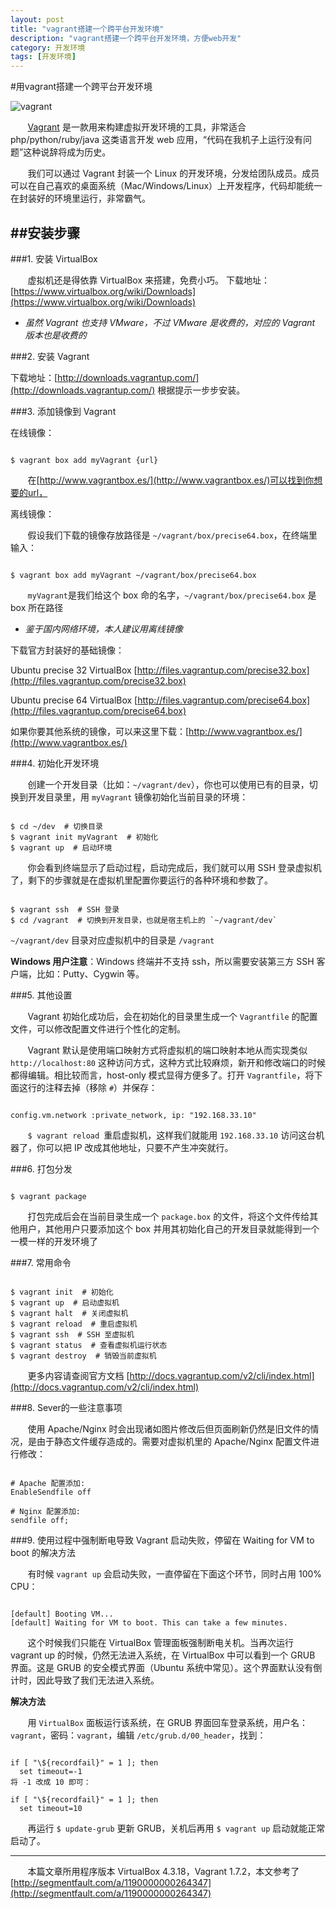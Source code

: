 ```yaml
---
layout: post
title: "vagrant搭建一个跨平台开发环境"
description: "vagrant搭建一个跨平台开发环境，方便web开发"
category: 开发环境
tags: [开发环境]
---
```

#用vagrant搭建一个跨平台开发环境

![vagrant](http://segmentfault.com/img/bVbg05)

&#160; &#160; &#160; &#160;[Vagrant](https://www.vagrantup.com/) 是一款用来构建虚拟开发环境的工具，非常适合 php/python/ruby/java 这类语言开发 web 应用，“代码在我机子上运行没有问题”这种说辞将成为历史。

&#160; &#160; &#160; &#160;我们可以通过 Vagrant 封装一个 Linux 的开发环境，分发给团队成员。成员可以在自己喜欢的桌面系统（Mac/Windows/Linux）上开发程序，代码却能统一在封装好的环境里运行，非常霸气。


<!-- more -->
##安装步骤
--------

###1. 安装 VirtualBox

&#160; &#160; &#160; &#160;虚拟机还是得依靠 VirtualBox 来搭建，免费小巧。
下载地址：[https://www.virtualbox.org/wiki/Downloads](https://www.virtualbox.org/wiki/Downloads)

* *虽然 Vagrant 也支持 VMware，不过 VMware 是收费的，对应的 Vagrant 版本也是收费的*

###2. 安装 Vagrant

下载地址：[http://downloads.vagrantup.com/](http://downloads.vagrantup.com/) 根据提示一步步安装。


###3. 添加镜像到 Vagrant

在线镜像：

<pre><code>
$ vagrant box add myVagrant {url}
</code></pre>

&#160; &#160; &#160; &#160;在[http://www.vagrantbox.es/](http://www.vagrantbox.es/)可以找到你想要的url，

离线镜像：

&#160; &#160; &#160; &#160;假设我们下载的镜像存放路径是 `~/vagrant/box/precise64.box`，在终端里输入：

<pre><code>
$ vagrant box add myVagrant ~/vagrant/box/precise64.box
</code></pre>

&#160; &#160; &#160; &#160;`myVagrant`是我们给这个 box 命的名字，`~/vagrant/box/precise64.box` 是 box 所在路径

* *鉴于国内网络环境，本人建议用离线镜像*

下载官方封装好的基础镜像：

Ubuntu precise 32 VirtualBox [http://files.vagrantup.com/precise32.box](http://files.vagrantup.com/precise32.box)

Ubuntu precise 64 VirtualBox [http://files.vagrantup.com/precise64.box](http://files.vagrantup.com/precise64.box)

如果你要其他系统的镜像，可以来这里下载：[http://www.vagrantbox.es/](http://www.vagrantbox.es/)

###4. 初始化开发环境

&#160; &#160; &#160; &#160;创建一个开发目录（比如：`~/vagrant/dev`），你也可以使用已有的目录，切换到开发目录里，用 `myVagrant` 镜像初始化当前目录的环境：

<pre><code>
$ cd ~/dev  # 切换目录
$ vagrant init myVagrant  # 初始化
$ vagrant up  # 启动环境
</code></pre>

&#160; &#160; &#160; &#160;你会看到终端显示了启动过程，启动完成后，我们就可以用 SSH 登录虚拟机了，剩下的步骤就是在虚拟机里配置你要运行的各种环境和参数了。

<pre><code>
$ vagrant ssh  # SSH 登录
$ cd /vagrant  # 切换到开发目录，也就是宿主机上的 `~/vagrant/dev`
</code></pre>

`~/vagrant/dev` 目录对应虚拟机中的目录是 `/vagrant`

**Windows 用户注意**：Windows 终端并不支持 ssh，所以需要安装第三方 SSH 客户端，比如：Putty、Cygwin 等。

###5. 其他设置

&#160; &#160; &#160; &#160;Vagrant 初始化成功后，会在初始化的目录里生成一个 `Vagrantfile` 的配置文件，可以修改配置文件进行个性化的定制。

&#160; &#160; &#160; &#160;Vagrant 默认是使用端口映射方式将虚拟机的端口映射本地从而实现类似 `http://localhost:80` 这种访问方式，这种方式比较麻烦，新开和修改端口的时候都得编辑。相比较而言，host-only 模式显得方便多了。打开 `Vagrantfile`，将下面这行的注释去掉（移除 `#`）并保存：

<pre><code>
config.vm.network :private_network, ip: "192.168.33.10"
</code></pre>

&#160; &#160; &#160; &#160;`$ vagrant reload `重启虚拟机，这样我们就能用 `192.168.33.10` 访问这台机器了，你可以把 IP 改成其他地址，只要不产生冲突就行。

###6. 打包分发

<pre><code>
$ vagrant package
</code></pre>

&#160; &#160; &#160; &#160;打包完成后会在当前目录生成一个 `package.box` 的文件，将这个文件传给其他用户，其他用户只要添加这个 box 并用其初始化自己的开发目录就能得到一个一模一样的开发环境了

###7. 常用命令

<pre><code>
$ vagrant init  # 初始化
$ vagrant up  # 启动虚拟机
$ vagrant halt  # 关闭虚拟机
$ vagrant reload  # 重启虚拟机
$ vagrant ssh  # SSH 至虚拟机
$ vagrant status  # 查看虚拟机运行状态
$ vagrant destroy  # 销毁当前虚拟机
</code></pre>

&#160; &#160; &#160; &#160;更多内容请查阅官方文档 [http://docs.vagrantup.com/v2/cli/index.html](http://docs.vagrantup.com/v2/cli/index.html)

###8. Sever的一些注意事项

&#160; &#160; &#160; &#160;使用 Apache/Nginx 时会出现诸如图片修改后但页面刷新仍然是旧文件的情况，是由于静态文件缓存造成的。需要对虚拟机里的 Apache/Nginx 配置文件进行修改：

<pre><code>
# Apache 配置添加:
EnableSendfile off

# Nginx 配置添加:
sendfile off;
</code></pre>

###9. 使用过程中强制断电导致 Vagrant 启动失败，停留在 Waiting for VM to boot 的解决方法

&#160; &#160; &#160; &#160;有时候 `vagrant up` 会启动失败，一直停留在下面这个环节，同时占用 100% CPU：

<pre><code>
[default] Booting VM...
[default] Waiting for VM to boot. This can take a few minutes.
</code></pre>

&#160; &#160; &#160; &#160;这个时候我们只能在 VirtualBox 管理面板强制断电关机。当再次运行 vagrant up 的时候，仍然无法进入系统，在 VirtualBox 中可以看到一个 GRUB 界面。这是 GRUB 的安全模式界面（Ubuntu 系统中常见）。这个界面默认没有倒计时，因此导致了我们无法进入系统。

**解决方法**

&#160; &#160; &#160; &#160;用 `VirtualBox` 面板运行该系统，在 GRUB 界面回车登录系统，用户名：`vagrant`，密码：`vagrant`，编辑 `/etc/grub.d/00_header`，找到：

<pre><code>
if [ "\${recordfail}" = 1 ]; then
  set timeout=-1
将 -1 改成 10 即可：

if [ "\${recordfail}" = 1 ]; then
  set timeout=10
</code></pre>
  
  
&#160; &#160; &#160; &#160;再运行 `$ update-grub` 更新 GRUB，关机后再用 `$ vagrant up` 启动就能正常启动了。

-------

&#160; &#160; &#160; &#160;本篇文章所用程序版本 VirtualBox 4.3.18，Vagrant 1.7.2，本文参考了[http://segmentfault.com/a/1190000000264347](http://segmentfault.com/a/1190000000264347)
